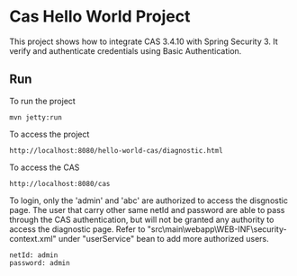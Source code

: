 # Cas Hello World Project

This project shows how to integrate CAS 3.4.10 with Spring Security 3. It verify and authenticate credentials using Basic Authentication.

## Run

To run the project                                                               
```
mvn jetty:run
```

To access the project
```
http://localhost:8080/hello-world-cas/diagnostic.html
```

To access the CAS
```
http://localhost:8080/cas
```

To login, only the 'admin' and 'abc' are authorized to access the disgnostic page. 
The user that carry other same netId and password are able to pass through the CAS authentication, but will not be granted any authority to access the diagnostic page. 
Refer to "src\main\webapp\WEB-INF\security-context.xml" under "userService" bean to add more authorized users. 
```
netId: admin
password: admin   
```

